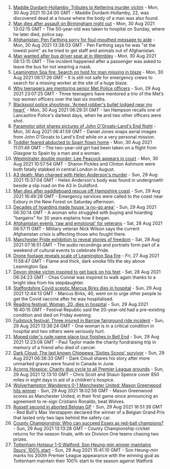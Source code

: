 1. [Maddie Durdant-Hollamby: Tributes to Kettering murder victim](https://www.bbc.co.uk/news/uk-england-northamptonshire-58383637?at_medium=RSS&at_campaign=KARANGA) - Mon, 30 Aug 2021 10:24:00 GMT - Maddie Durdant-Hollamby, 22, was discovered dead at a house where the body of a man was also found.
2. [Man dies after assault on Birmingham night out](https://www.bbc.co.uk/news/uk-england-birmingham-58385906?at_medium=RSS&at_campaign=KARANGA) - Mon, 30 Aug 2021 13:02:15 GMT - The 50-year-old was taken to hospital on Sunday, where he later died, police say.
3. [Afghanistan: Pen Farthing sorry for foul-mouthed message to aide](https://www.bbc.co.uk/news/uk-england-essex-58385521?at_medium=RSS&at_campaign=KARANGA) - Mon, 30 Aug 2021 13:38:03 GMT - Pen Farthing says he was "at the lowest point" as he tried to get staff and animals out of Afghanistan.
4. [Man wanted after bus driver spat at in Wembley](https://www.bbc.co.uk/news/uk-england-london-58382771?at_medium=RSS&at_campaign=KARANGA) - Mon, 30 Aug 2021 08:13:15 GMT - The incident happened after a passenger was asked to leave the bus for not wearing a mask.
5. [Leamington Spa fire: Search on hold for man missing in blaze](https://www.bbc.co.uk/news/uk-england-coventry-warwickshire-58382586?at_medium=RSS&at_campaign=KARANGA) - Mon, 30 Aug 2021 08:17:26 GMT - It is still not safe for emergency crews to search for a missing worker at the site of a huge blaze.
6. [Why teenagers are mentoring senior Met Police officers](https://www.bbc.co.uk/news/uk-england-london-58351814?at_medium=RSS&at_campaign=KARANGA) - Sun, 29 Aug 2021 23:07:25 GMT - Three teenagers have mentored a trio of the Met’s top women officers over the last six months.
7. [Blackpool police shootings: 'Armed robber's bullet lodged near my heart'](https://www.bbc.co.uk/news/uk-england-lancashire-58307811?at_medium=RSS&at_campaign=KARANGA) - Mon, 30 Aug 2021 06:29:31 GMT - Ian Hampson recalls one of Lancashire Police's darkest days, when he and two other officers were shot.
8. [Paramotor pilot shares pictures of John O'Groats-Land's End flight](https://www.bbc.co.uk/news/uk-england-norfolk-58345631?at_medium=RSS&at_campaign=KARANGA) - Mon, 30 Aug 2021 06:41:59 GMT - Daniel Jones snaps aerial images from John O'Groats to Land's End while on a very personal mission.
9. [Toddler feared abducted to Spain flown home](https://www.bbc.co.uk/news/uk-england-lancashire-58383016?at_medium=RSS&at_campaign=KARANGA) - Mon, 30 Aug 2021 11:01:48 GMT - The two-year-old girl had been taken on a flight from Glasgow to Spain by a man and a woman.
10. [Westminster double murder: Lee Peacock appears in court](https://www.bbc.co.uk/news/uk-england-london-58382777?at_medium=RSS&at_campaign=KARANGA) - Mon, 30 Aug 2021 10:57:54 GMT - Sharon Pickles and Clinton Ashmore were both fatally stabbed in central London in August.
11. [A3 death: Man charged with Helen Anderson's murder](https://www.bbc.co.uk/news/uk-england-surrey-58375146?at_medium=RSS&at_campaign=KARANGA) - Sun, 29 Aug 2021 15:37:04 GMT - Helen Anderson's body was found in undergrowth beside a slip road on the A3 in Guildford.
12. [Man dies after paddleboard rescue off Hampshire coast](https://www.bbc.co.uk/news/uk-england-hampshire-58377223?at_medium=RSS&at_campaign=KARANGA) - Sun, 29 Aug 2021 16:49:28 GMT - Emergency services were called to the coast near Exbury in the New Forest on Saturday afternoon.
13. [Decades of hoarding made house 'a no-go area'](https://www.bbc.co.uk/news/uk-england-essex-58361528?at_medium=RSS&at_campaign=KARANGA) - Sun, 29 Aug 2021 06:30:14 GMT - A woman who struggled with buying and hoarding "bargains" for 30 years explains how it began.
14. [Afghanistan events 'raw and emotional' for veterans](https://www.bbc.co.uk/news/uk-england-northamptonshire-58362189?at_medium=RSS&at_campaign=KARANGA) - Sat, 28 Aug 2021 06:57:11 GMT - Military veteran Nick Wilson says the current Afghanistan crisis is affecting those who fought there.
15. [Manchester Pride exhibition to reveal stories of freedom](https://www.bbc.co.uk/news/uk-england-manchester-58358987?at_medium=RSS&at_campaign=KARANGA) - Sat, 28 Aug 2021 07:16:51 GMT - The audio recordings and portraits form part of a weekend of cultural events to celebrate Pride.
16. [Drone footage reveals scale of Leamington Spa fire](https://www.bbc.co.uk/news/uk-england-coventry-warwickshire-58358533?at_medium=RSS&at_campaign=KARANGA) - Fri, 27 Aug 2021 11:58:47 GMT - Flame and thick, dark smoke fills the sky above Leamington Spa.
17. [Devon stroke victim inspired to get back on his feet](https://www.bbc.co.uk/news/uk-england-devon-58353362?at_medium=RSS&at_campaign=KARANGA) - Sat, 28 Aug 2021 06:34:23 GMT - Chas Connal was inspired to walk again thanks to a bright idea from his stepdaughter.
18. [Staffordshire Covid sceptic Marcus Birks dies in hospital](https://www.bbc.co.uk/news/uk-england-stoke-staffordshire-58376709?at_medium=RSS&at_campaign=KARANGA) - Sun, 29 Aug 2021 12:44:13 GMT - Marcus Birks, 40, went on to urge other people to get the Covid vaccine after he was hospitalised.
19. [Reading festival: Woman, 20, dies in hospital](https://www.bbc.co.uk/news/uk-england-berkshire-58376873?at_medium=RSS&at_campaign=KARANGA) - Sun, 29 Aug 2021 16:40:15 GMT - Festival Republic said the 20-year-old had a pre-existing condition and died on Friday evening.
20. [Fudstock festival: Three injured in Barrow fairground ride incident](https://www.bbc.co.uk/news/uk-england-cumbria-58375009?at_medium=RSS&at_campaign=KARANGA) - Sun, 29 Aug 2021 13:36:24 GMT - One woman is in a critical condition in hospital and two others were seriously hurt.
21. [Moped rider's rude name place tour finishes in Bell End](https://www.bbc.co.uk/news/uk-england-oxfordshire-58375401?at_medium=RSS&at_campaign=KARANGA) - Sun, 29 Aug 2021 12:23:08 GMT - Paul Taylor made the charity fundraising trip in memory of a friend who died of cancer.
22. [Dark Cloud: The last known Chippewa 'Sixties Scoop' survivor](https://www.bbc.co.uk/news/uk-england-bristol-58159037?at_medium=RSS&at_campaign=KARANGA) - Sun, 29 Aug 2021 06:36:33 GMT - Dark Cloud shares his story after more unmarked graves were found in Canada in June.
23. [Acorns Hospice: Charity duo cycle to all Premier League grounds](https://www.bbc.co.uk/news/uk-england-hereford-worcester-58369697?at_medium=RSS&at_campaign=KARANGA) - Sun, 29 Aug 2021 12:13:10 GMT - Chris Scott and Shaun Spence cover 850 miles in eight days in aid of a children's hospice.
24. [Wolverhampton Wanderers 0-1 Manchester United: Mason Greenwood hits winner](https://www.bbc.co.uk/sport/football/58295875?at_medium=RSS&at_campaign=KARANGA) - Sun, 29 Aug 2021 18:02:56 GMT - Mason Greenwood scores as Manchester United, in their first game since announcing an agreement to re-sign Cristiano Ronaldo, beat Wolves.
25. [Russell second in aborted Belgian GP](https://www.bbc.co.uk/sport/formula1/58377097?at_medium=RSS&at_campaign=KARANGA) - Sun, 29 Aug 2021 16:51:39 GMT - Red Bull's Max Verstappen declared the winner of a Belgian Grand Prix that lasted only two laps behind the safety car.
26. [County Championship: Who can succeed Essex as red-ball champions?](https://www.bbc.co.uk/sport/cricket/58347265?at_medium=RSS&at_campaign=KARANGA) - Sun, 29 Aug 2021 13:13:28 GMT - County Championship cricket returns for the season finale, with six Division One teams chasing two prizes.
27. [Tottenham Hotspur 1-0 Watford: Son Heung-min winner maintains Spurs' 100% start](https://www.bbc.co.uk/sport/football/58295881?at_medium=RSS&at_campaign=KARANGA) - Sun, 29 Aug 2021 15:41:10 GMT - Son Heung-min marks his 200th Premier League appearance with the winning goal as Tottenham maintain their 100% start to the season against Watford.
